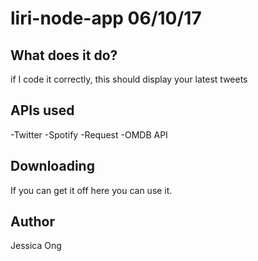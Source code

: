# liri-node-app 06/10/17

What does it do?
----------------
if I code it correctly, this should display your latest tweets

APIs used
----------------
-Twitter
-Spotify
-Request
-OMDB API

Downloading
-----------
If you can get it off here you can use it. 

Author
------
Jessica Ong

